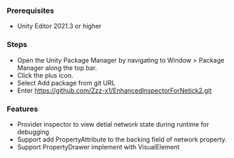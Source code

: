 ### Prerequisites
- Unity Editor 2021.3 or higher

### Steps
- Open the Unity Package Manager by navigating to Window > Package Manager along the top bar.
- Click the plus icon.
- Select Add package from git URL
- Enter https://github.com/Zzz-x1/EnhancedInspectorForNetick2.git
### Features
- Provider inspector to view detial network state during runtime for debugging
- Support add PropertyAttribute to the backing field of network property.
- Support PropertyDrawer implement with VisualElement
  
